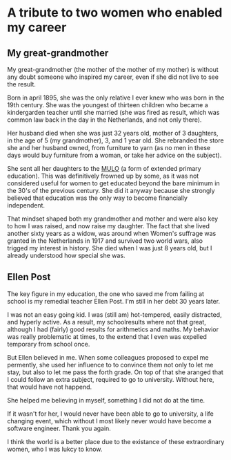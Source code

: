 # A tribute to two women who enabled my career

## My great-grandmother
My great-grandmother (the mother of the mother of my mother) is without any
doubt someone who inspired my career, even if she did not live to see the result.

Born in april 1895, she was the only relative I ever knew who was born in the
19th century. She was the youngest of thirteen children who became a kindergarden
teacher until she married (she was fired as result, which was common law back
in the day in the Netherlands, and not only there). 

Her husband died when she was just 32 years old, mother of 3 daughters, in the
age of 5 (my grandmother), 3, and 1 year old. She rebranded the store she and
her husband owned, from furniture to yarn (as no men in these days would
buy furniture from a woman, or take her advice on the subject).

She sent all her daughters to the [MULO](https://en.wikipedia.org/wiki/Meer_Uitgebreid_Lager_Onderwijs)
(a form of extended primary education). This was definitively frowned up by some,
as it was not considered useful for women to get educated beyond the bare
minimum in the 30's of the previous century. She did it anyway because she
strongly believed that education was the only way to become financially
independent.

That mindset shaped both my grandmother and mother and were also key to how
I was raised, and now raise my daughter. The fact that she lived another
sixty years as a widow, was around when Women's suffrage was granted in the
Netherlands in 1917 and survived two world wars, also trigged my interest in
history. She died when I was just 8 years old, but I already understood
how special she was.

## Ellen Post
The key figure in my education, the one who saved me from failing at school is
my remedial teacher Ellen Post. I'm still in her debt 30 years later.

I was not an easy going kid. I was (still am) hot-tempered, easily distracted,
and hyperly active. As a result, my schoolresults where not that great,
although I had (fairly) good results for arithmetics and maths. My behavior was
really problematic at times, to the extend that I even was expelled temporary
from school once.

But Ellen believed in me. When some colleagues proposed to expel me permently,
she used her influence to to convince them not only to let me stay, but also
to let me pass the forth grade. On top of that she aranged that I could follow
an extra subject, required to go to university. Without here, that would have
not happend.

She helped me believing in myself, something I did not do at the time. 
 
If it wasn't for her, I would never have been able to go to university, a life
changing event, which without I most likely never would have become a software
engineer. Thank you again.

I think the world is a better place due to the existance of these extraordinary
women, who I was lukcy to know.

